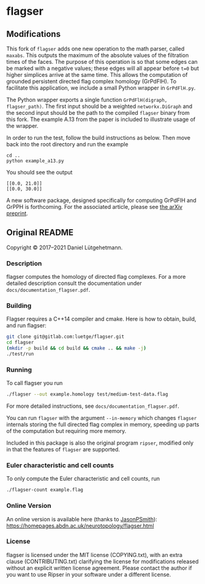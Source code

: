 # flagser

## Modifications

This fork of `flagser` adds one new operation to the math parser, called `maxabs`.
This outputs the maximum of the absolute values of the filtration times of the faces.
The purpose of this operation is so that some edges can be marked with a negative values; these edges will all appear before `t=0` but higher simplices arrive at the same time.
This allows the computation of grounded persistent directed flag complex homology (GrPdFlH).
To facilitate this application, we include a small Python wrapper in `GrPdFlH.py`.

The Python wrapper exports a single function `GrPdFlH(digraph, flagser_path)`.
The first input should be a weighted `networkx.DiGraph` and the second input should be the path to the compiled `flagser` binary from this fork.
The example A.13 from the paper is included to illustrate usage of the wrapper.

In order to run the test, follow the build instructions as below.
Then move back into the root directory and run the example
```
cd ..
python example_a13.py
```
You should see the output
```
[[0.0, 21.0]]
[[0.0, 30.0]]
```

A new software package, designed specifically for computing GrPdFlH and GrPPH is forthcoming.
For the associated article, please see [the arXiv preprint](https://arxiv.org/abs/2210.11274).

## Original README

Copyright © 2017–2021 Daniel Lütgehetmann.

### Description

flagser computes the homology of directed flag complexes. For a more detailed
description consult the documentation under `docs/documentation_flagser.pdf`.

### Building

Flagser requires a C++14 compiler and cmake. Here is how to obtain, build, and
run flagser:

```sh
git clone git@gitlab.com:luetge/flagser.git
cd flagser
(mkdir -p build && cd build && cmake .. && make -j)
./test/run
```

### Running

To call flagser you run

```sh
./flagser --out example.homology test/medium-test-data.flag
```

For more detailed instructions, see `docs/documentation_flagser.pdf`. 

You can run `flagser` with the argument `--in-memory` which changes `flagser` 
internals storing the full directed flag complex in memory, speeding up parts 
of the computation but requiring more memory.

Included in this package is also the original program `ripser`, modified only
in that the features of `flagser` are supported.

### Euler characteristic and cell counts

To only compute the Euler characteristic and cell counts, run

```sh
./flagser-count example.flag
```

### Online Version

An online version is available here (thanks to [JasonPSmith]( https://github.com/JasonPSmith )): https://homepages.abdn.ac.uk/neurotopology/flagser.html

### License

flagser is licensed under the MIT license (COPYING.txt), with an extra clause (CONTRIBUTING.txt) clarifying the license for modifications released without an explicit written license agreement. Please contact the author if you want to use Ripser in your software under a different license.
